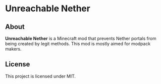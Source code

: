 # Unreachable Nether

## About
**Unreachable Nether** is a Minecraft mod that prevents Nether portals from being created by legit methods. This mod is mostly aimed for modpack makers.

## License
This project is licensed under MIT.
